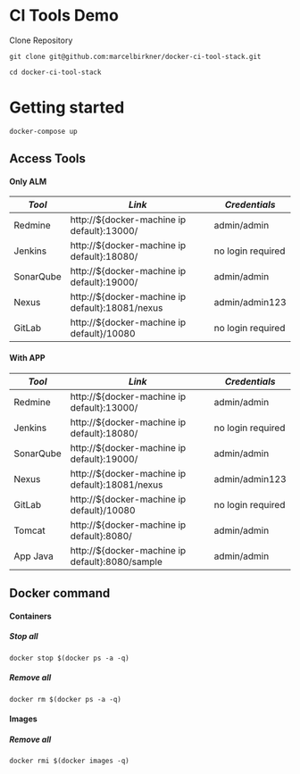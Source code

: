 # CI Tools Demo

Clone Repository

```
git clone git@github.com:marcelbirkner/docker-ci-tool-stack.git

cd docker-ci-tool-stack
```

# Getting started

```
docker-compose up
```

## Access Tools

#### Only ALM

| *Tool* | *Link* | *Credentials* |
| ------------- | ------------- | ------------- |
| Redmine | http://${docker-machine ip default}:13000/ | admin/admin |
| Jenkins | http://${docker-machine ip default}:18080/ | no login required |
| SonarQube | http://${docker-machine ip default}:19000/ | admin/admin |
| Nexus | http://${docker-machine ip default}:18081/nexus | admin/admin123 |
| GitLab | http://${docker-machine ip default}/10080 | no login required |

#### With APP

| *Tool* | *Link* | *Credentials* |
| ------------- | ------------- | ------------- |
| Redmine | http://${docker-machine ip default}:13000/ | admin/admin |
| Jenkins | http://${docker-machine ip default}:18080/ | no login required |
| SonarQube | http://${docker-machine ip default}:19000/ | admin/admin |
| Nexus | http://${docker-machine ip default}:18081/nexus | admin/admin123 |
| GitLab | http://${docker-machine ip default}/10080 | no login required |
| Tomcat | http://${docker-machine ip default}:8080/ | admin/admin |
| App Java | http://${docker-machine ip default}:8080/sample | admin/admin |



## Docker command
#### Containers
##### Stop all
```
docker stop $(docker ps -a -q)
```
##### Remove all
```
docker rm $(docker ps -a -q)
```
#### Images
##### Remove all
```
docker rmi $(docker images -q)
```
